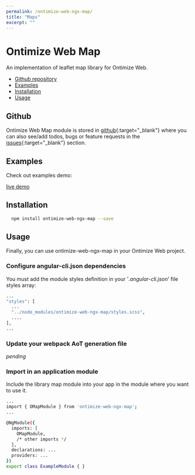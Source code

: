 ```yaml
---
permalink: /ontimize-web-ngx-map/
title: "Maps"
excerpt: ""
---
```


# Ontimize Web Map

An implementation of leaflet map library for Ontimize Web.

* [Github repository](#github)
* [Examples](#examples)
* [Installation](#installation)
* [Usage](#usage)

## Github
Ontimize Web Map module is stored in [github](https://github.com/OntimizeWeb/ontimize-web-ngx-map){:target="_blank"} where you can also see/add todos, bugs or feature requests in the [issues](https://github.com/OntimizeWeb/ontimize-web-ngx-map/issues){:target="_blank"} section.


## Examples

Check out examples demo:
<p>
  <a href="https://ontimizeweb.github.io/ontimize-web-ngx-map" target="_blank" class="btn btn--success">
    <i class="fa fa-play"></i>
    live demo
  </a>
</p>

## Installation

```bash
  npm install ontimize-web-ngx-map --save
```

## Usage

Finally, you can use ontimize-web-ngx-map in your Ontimize Web project.

### Configure angular-cli.json dependencies

You must add the module styles definition in your '*.angular-cli.json*' file styles array:

```bash
...
"styles": [
  ...
  "../node_modules/ontimize-web-ngx-map/styles.scss",
  ....
],
...
```

### Update your webpack AoT generation file
*pending*

### Import in an application module

Include the library map module into your app in the module where you want to use it.

```bash
...
import { OMapModule } from 'ontimize-web-ngx-map';
...

@NgModule({
  imports: [
    OMapModule,
    /* other imports */
  ],
  declarations: ...
  providers: ...
})
export class ExampleModule { }
```



